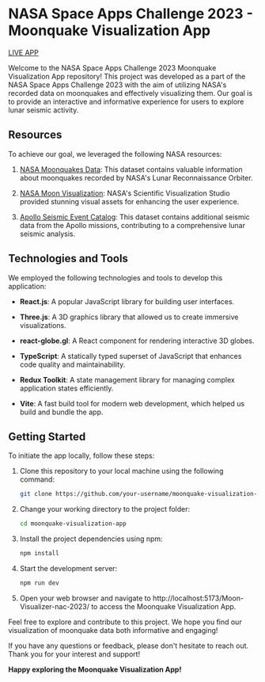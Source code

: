 # NASA Space Apps Challenge 2023 - Moonquake Visualization App

[LIVE APP](https://georgecodehub.github.io/Moon-Visualizer-nac-2023/)

Welcome to the NASA Space Apps Challenge 2023 Moonquake Visualization App repository! This project was developed as a
part of the NASA Space Apps Challenge 2023 with the aim of utilizing NASA's recorded data on moonquakes and effectively
visualizing them. Our goal is to provide an interactive and informative experience for users to explore lunar seismic
activity.

## Resources

To achieve our goal, we leveraged the following NASA resources:

1. [NASA Moonquakes Data](https://astrogeology.usgs.gov/search/map/Moon/LMMP/LOLA-derived/Lunar_LRO_LOLA_ClrShade_Global_128ppd_v04):
   This dataset contains valuable information about moonquakes recorded by NASA's Lunar Reconnaissance Orbiter.

2. [NASA Moon Visualization](https://svs.gsfc.nasa.gov/cgi-bin/details.cgi?aid=4720): NASA's Scientific Visualization
   Studio provided stunning visual assets for enhancing the user experience.

3. [Apollo Seismic Event Catalog](https://pds-geosciences.wustl.edu/lunar/urn-nasa-pds-apollo_seismic_event_catalog/data/):
   This dataset contains additional seismic data from the Apollo missions, contributing to a comprehensive lunar seismic
   analysis.

## Technologies and Tools

We employed the following technologies and tools to develop this application:

- **React.js**: A popular JavaScript library for building user interfaces.

- **Three.js**: A 3D graphics library that allowed us to create immersive visualizations.

- **react-globe.gl**: A React component for rendering interactive 3D globes.

- **TypeScript**: A statically typed superset of JavaScript that enhances code quality and maintainability.

- **Redux Toolkit**: A state management library for managing complex application states efficiently.

- **Vite**: A fast build tool for modern web development, which helped us build and bundle the app.

## Getting Started

To initiate the app locally, follow these steps:

1. Clone this repository to your local machine using the following command:

   ```bash
   git clone https://github.com/your-username/moonquake-visualization-app.git
   ```

2. Change your working directory to the project folder:

   ```bash
   cd moonquake-visualization-app
   ```

3. Install the project dependencies using npm:

   ```bash
   npm install
   ```

4. Start the development server:

   ```bash
   npm run dev
   ```

5. Open your web browser and navigate to http://localhost:5173/Moon-Visualizer-nac-2023/ to access the Moonquake
   Visualization App.

Feel free to explore and contribute to this project. We hope you find our visualization of moonquake data both
informative and engaging!

If you have any questions or feedback, please don't hesitate to reach out. Thank you for your interest and support!

**Happy exploring the Moonquake Visualization App!**
